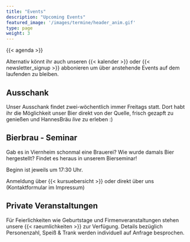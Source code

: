 ```yaml
---
title: "Events"
description: "Upcoming Events"
featured_image: '/images/termine/header_anim.gif'
type: page
weight: 3
---
```


{{< agenda >}}

Alternativ könnt ihr auch unseren {{< kalender >}} oder {{< newsletter_signup >}} abbonieren um über anstehende Events auf dem laufenden zu bleiben.

## Ausschank

Unser Ausschank findet zwei-wöchentlich immer Freitags statt. Dort habt ihr die Möglichkeit unser Bier direkt von der Quelle, frisch gezapft zu genießen und HannesBräu _live_ zu erleben :)
## Bierbrau - Seminar

Gab es in Viernheim schonmal eine Brauerei?
Wie wurde damals Bier hergestellt?
Findet es heraus in unserem Bierseminar!

Beginn ist jeweils um 17:30 Uhr.

Anmeldung über {{< kursuebersicht >}} oder direkt über uns (Kontaktformular im Impressum)

## Private Veranstaltungen

<div align = "left">

Für Feierlichkeiten wie Geburtstage und Firmenveranstaltungen stehen unsere {{< raeumlichkeiten >}} zur Verfügung. Details bezüglich Personenzahl, Speiß & Trank werden individuell auf Anfrage besprochen.

</div>